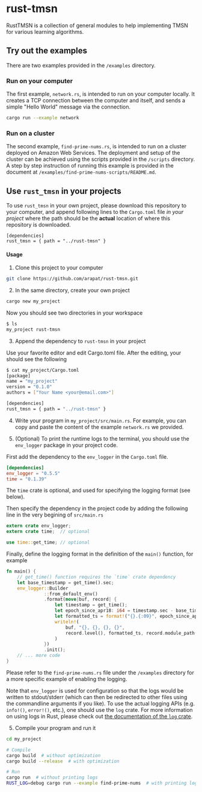 # rust-tmsn

RustTMSN is a collection of general modules to help implementing TMSN
for various learning algorithms.

## Try out the examples

There are two examples provided in the `/examples` directory.

### Run on your computer

The first example, `network.rs`, is intended to run on your computer locally.
It creates a TCP connection between the computer and itself, and sends a simple
"Hello World" message via the connection.

```bash
cargo run --example network
```

### Run on a cluster

The second example, `find-prime-nums.rs`, is intended to run on
a cluster deployed on Amazon Web Services.
The deployment and setup of the cluster can be achieved using
the scripts provided in the `/scripts` directory.
A step by step instruction of running this example is provided
in the document at `/examples/find-prime-nums-scripts/README.md`.

## Use `rust_tmsn` in your projects

To use `rust_tmsn` in your own project, please download this repository
to your computer, and append following lines to the `Cargo.toml` file
_in your project_ where the path should be the **actual** location of where
this repository is downloaded.

```
[dependencies]
rust_tmsn = { path = "../rust-tmsn" }
```

#### Usage

1. Clone this project to your computer

```bash
git clone https://github.com/arapat/rust-tmsn.git
```

2. In the same directory, create your own project

```bash
cargo new my_project
```

Now you should see two directories in your workspace

```bash
$ ls
my_project rust-tmsn
```

3. Append the dependency to `rust-tmsn` in your project

Use your favorite editor and edit Cargo.toml file.
After the editing, your should see the following
```bash
$ cat my_project/Cargo.toml
[package]
name = "my_project"
version = "0.1.0"
authors = ["Your Name <your@email.com>"]

[dependencies]
rust_tmsn = { path = "../rust-tmsn" }
```

4. Write your program in `my_project/src/main.rs`. For example,
you can copy and paste the content of the example `network.rs`
we provided.

5. (Optional) To print the runtime logs to the terminal, you should use
the `env_logger` package in your project code.

First add the dependency to the `env_logger` in the `Cargo.toml` file.

```toml
[dependencies]
env_logger = "0.5.5"
time = "0.1.39"
```

The `time` crate is optional, and used for specifying the logging format (see below).

Then specify the dependency in the project code by adding
the following line in the very begining of `src/main.rs`

```rust
extern crate env_logger;
extern crate time;  // optional

use time::get_time; // optional
```

Finally, define the logging format in the definition of the `main()` function,
for example

```rust
fn main() {
    // get_time() function requires the `time` crate dependency
    let base_timestamp = get_time().sec;
    env_logger::Builder
              ::from_default_env()
              .format(move|buf, record| {
                  let timestamp = get_time();
                  let epoch_since_apr18: i64 = timestamp.sec - base_timestamp;
                  let formatted_ts = format!("{}.{:09}", epoch_since_apr18, timestamp.nsec);
                  writeln!(
                      buf, "{}, {}, {}, {}",
                      record.level(), formatted_ts, record.module_path().unwrap(), record.args()
                  )
              })
              .init();
    // ... more code
}
```

Please refer to the `find-prime-nums.rs` file under the `/examples` directory for a more specific
example of enabling the logging.

Note that `env_logger` is used for configuration so that the logs would be written to stdout/stderr
(which can then be redirected to other files using the commandline arguments if you like).
To use the actual logging APIs (e.g. `info!()`, `error!()`, etc.), one should use the `log` crate.
For more information on using logs in Rust, please check out
[the documentation of the `log` crate](https://docs.rs/log/latest/log/).


5. Compile your program and run it

```bash
cd my_project

# Compile
cargo build  # without optimization
cargo build --release  # with optimization

# Run
cargo run  # without printing logs
RUST_LOG=debug cargo run --example find-prime-nums  # with printing logs
```
